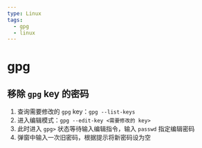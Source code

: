 ```yaml
---
type: Linux
tags:
  - gpg
  - linux
---
```


# gpg

## 移除 `gpg` key 的密码

1. 查询需要修改的 `gpg` key：`gpg --list-keys`
2. 进入编辑模式：`gpg --edit-key <需要修改的 key>`
3. 此时进入 `gpg>` 状态等待输入编辑指令，输入 `passwd` 指定编辑密码
4. 弹窗中输入一次旧密码，根据提示将新密码设为空
